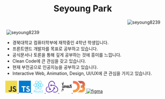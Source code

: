<h1 align="center">Seyoung Park</h1>

<p align="right"> <img src="https://komarev.com/ghpvc/?username=seyoung8239&label=Profile%20views&color=0e75b6&style=flat" alt="seyoung8239" /> </p>

<p>&nbsp;<img align="center" src="https://github-readme-stats.vercel.app/api?username=seyoung8239&show_icons=true&locale=en" alt="seyoung8239" /></p>

- 경북대학교 컴퓨터학부에 재학중인 4학년 학생입니다.
- 프론트앤드 개발자를 목표로 공부하고 있습니다.
- 공식문서나 토론을 통해 깊게 공부하는 것에 흥미를 느낍니다.
- Clean Code에 큰 관심을 갖고 있습니다.
- 현재 부전공으로 인공지능을 공부하고 있습니다.
- Interactive Web, Animation, Design, UI/UX에 큰 관심을 가지고 있습니다.

<p align="left">
  <a
    href="https://developer.mozilla.org/en-US/docs/Web/JavaScript"
    target="_blank"
    rel="noreferrer"
  >
    <img
      src="https://raw.githubusercontent.com/devicons/devicon/master/icons/javascript/javascript-original.svg"
      alt="javascript"
      width="40"
      height="40"
    />
  </a>
  <a href="https://www.typescriptlang.org/" target="_blank" rel="noreferrer">
    <img
      src="https://raw.githubusercontent.com/devicons/devicon/master/icons/typescript/typescript-original.svg"
      alt="typescript"
      width="40"
      height="40"
    />
  </a>
  <a href="https://reactjs.org/" target="_blank" rel="noreferrer">
    <img
      src="https://raw.githubusercontent.com/devicons/devicon/master/icons/react/react-original-wordmark.svg"
      alt="react"
      width="40"
      height="40"
    />
  </a>
  <a href="https://redux.js.org" target="_blank" rel="noreferrer">
    <img
      src="https://raw.githubusercontent.com/devicons/devicon/master/icons/redux/redux-original.svg"
      alt="redux"
      width="40"
      height="40"
    />
  </a>
  <a href="https://canvasjs.com" target="_blank" rel="noreferrer">
    <img
      src="https://raw.githubusercontent.com/Hardik0307/Hardik0307/master/assets/canvasjs-charts.svg"
      alt="canvasjs"
      width="40"
      height="40"
    />
  </a>
  <a href="https://d3js.org/" target="_blank" rel="noreferrer">
    <img
      src="https://raw.githubusercontent.com/devicons/devicon/master/icons/d3js/d3js-original.svg"
      alt="d3js"
      width="40"
      height="40"
    />
  </a>
  <a href="https://www.figma.com/" target="_blank" rel="noreferrer">
    <img
      src="https://www.vectorlogo.zone/logos/figma/figma-icon.svg"
      alt="figma"
      width="40"
      height="40"
    />
  </a>
</p>
